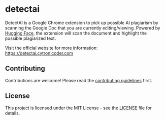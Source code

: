 # detectai

DetectAI is a Google Chrome extension to pick up possible AI plagiarism by scanning the Google Doc that you are currently editing/viewing. Powered by [Hugging Face](https://huggingface.co/roberta-base-openai-detector), the extension will scan the document and highlight the possible plagiarized text.

Visit the official website for more information: <https://detectai.cytronicoder.com>

## Contributing

Contributions are welcome! Please read the [contributing guidelines](CONTRIBUTING.md) first.

## License

This project is licensed under the MIT License - see the [LICENSE](LICENSE) file for details.
